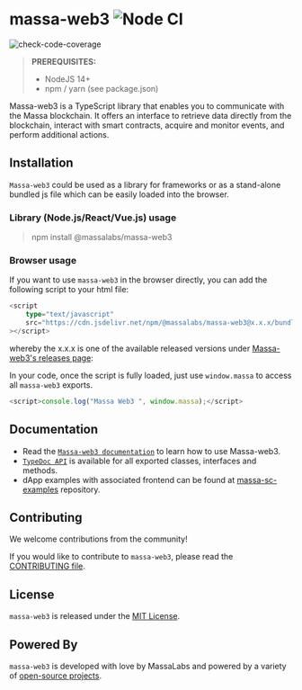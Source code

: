 # massa-web3 ![Node CI](https://github.com/massalabs/massa-web3/workflows/Node.js%20CI/badge.svg)

![check-code-coverage](https://img.shields.io/badge/coverage-96.33%25-green)

> **PREREQUISITES:**
> 
>    - NodeJS 14+
>    - npm / yarn (see package.json)


Massa-web3 is a TypeScript library that enables you to communicate with the Massa blockchain. It offers an interface to retrieve data directly from the blockchain, interact with smart contracts, acquire and monitor events, and perform additional actions.


## Installation

`Massa-web3` could be used as a library for frameworks or as a stand-alone bundled js file which can be easily loaded into the browser.

### Library (Node.js/React/Vue.js) usage

> npm install @massalabs/massa-web3

### Browser usage

If you want to use `massa-web3` in the browser directly, you can add the following script to your html file:

```ts
<script
    type="text/javascript"
    src="https://cdn.jsdelivr.net/npm/@massalabs/massa-web3@x.x.x/bundle.js"
></script>
```

whereby the x.x.x is one of the available released versions under
[Massa-web3's releases page](https://github.com/massalabs/massa-web3/releases):

In your code, once the script is fully loaded, just use `window.massa` to access all `massa-web3` exports.

```ts
<script>console.log("Massa Web3 ", window.massa);</script>
```

## Documentation

- Read the [`Massa-web3 documentation`](https://docs.massa.net) to learn how to use Massa-web3.
- [`TypeDoc API`](https://web3.docs.massa.net) is available for all exported classes, interfaces and methods.
- dApp examples with associated frontend can be found at [massa-sc-examples](https://github.com/massalabs/massa-sc-examples) repository.

## Contributing
We welcome contributions from the community!

If you would like to contribute to `massa-web3`, please read the [CONTRIBUTING file](CONTRIBUTING.md).

## License
`massa-web3` is released under the [MIT License](LICENSE).

## Powered By
`massa-web3` is developed with love by MassaLabs and powered by a variety of [open-source projects](powered-by.md).

